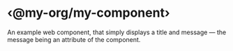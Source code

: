 # ‹@my-org/my-component›

An example web component, that simply displays a title and message — the message being an attribute of the component.
